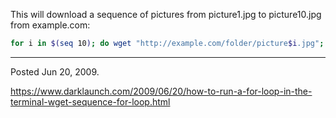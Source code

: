 This will download a sequence of pictures from picture1.jpg to picture10.jpg from example.com:

```bash
for i in $(seq 10); do wget "http://example.com/folder/picture$i.jpg"; done
```

---

Posted Jun 20, 2009.

https://www.darklaunch.com/2009/06/20/how-to-run-a-for-loop-in-the-terminal-wget-sequence-for-loop.html
